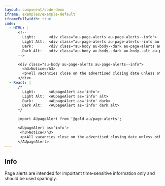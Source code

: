 ```yaml
---
layout: component/code-demo
iframe: examples/example-default
iframeFullwidth: true
code:
  - HTML: |
      <!--
        Light:      <div class="au-page-alerts au-page-alerts--info">
        Light Alt:  <div class="au-page-alerts au-page-alerts--info au-page-alerts--alt">
        Dark:       <div class="au-body au-body--dark au-page-alerts au-page-alerts--info au-page-alerts--dark >
        Dark Alt:   <div class="au-body au-body--dark au-body--alt au-page-alerts au-page-alerts--info au-page-alerts--dark au-page-alerts--alt">
      -->

      <div class="au-body au-page-alerts au-page-alerts--info">
        <h3>Notice</h3>
        <p>All vacancies close on the advertised closing date unless otherwise specified.</p>
      </div>
  - React: |
      /*
        Light:      <AUpageAlert as='info'>
        Light Alt:  <AUpageAlert as='info' alt>
        Dark:       <AUpageAlert as='info' dark>
        Dark Alt:   <AUpageAlert as='info' dark alt>
      */

      import AUpageAlert from '@gold.au/page-alerts';

      <AUpageAlert as='info'>
       <h3>Notice</h3>
       <p>All vacancies close on the advertised closing date unless otherwise specified.</p>
      </AUpageAlert>
---
```

## Info

Page alerts are intended for important time-sensitive information only and should be used sparingly.
